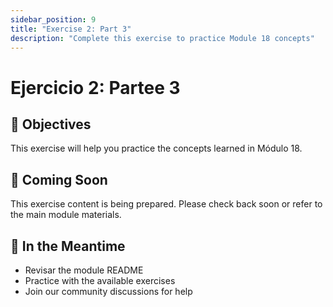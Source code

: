 ```yaml
---
sidebar_position: 9
title: "Exercise 2: Part 3"
description: "Complete this exercise to practice Module 18 concepts"
---
```


# Ejercicio 2: Partee 3

## 🎯 Objectives

This exercise will help you practice the concepts learned in Módulo 18.

## 📝 Coming Soon

This exercise content is being prepared. Please check back soon or refer to the main module materials.

## 🚀 In the Meantime

- Revisar the module README
- Practice with the available exercises
- Join our community discussions for help
